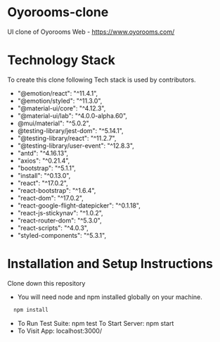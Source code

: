 # Oyorooms-clone
UI clone of Oyorooms Web - https://www.oyorooms.com/

# Technology Stack

To create this clone following Tech stack is used by contributors.

- "@emotion/react": "^11.4.1",
- "@emotion/styled": "^11.3.0",
- "@material-ui/core": "^4.12.3",
- "@material-ui/lab": "^4.0.0-alpha.60",
-  @mui/material": "^5.0.2",
-  @testing-library/jest-dom": "^5.14.1",
- "@testing-library/react": "^11.2.7",
- "@testing-library/user-event": "^12.8.3",
- "antd": "^4.16.13",
- "axios": "^0.21.4",
- "bootstrap": "^5.1.1",
- "install": "^0.13.0",
- "react": "^17.0.2",
- "react-bootstrap": "^1.6.4",
- "react-dom": "^17.0.2",
- "react-google-flight-datepicker": "^0.1.18",
- "react-js-stickynav": "^1.0.2",
- "react-router-dom": "^5.3.0",
- "react-scripts": "^4.0.3",
- "styled-components": "^5.3.1",

# Installation and Setup Instructions

Clone down this repository

- You will need node and npm installed globally on your machine.

```bash
  npm install
```

- To Run Test Suite: npm test To Start Server: npm start
- To Visit App: localhost:3000/
